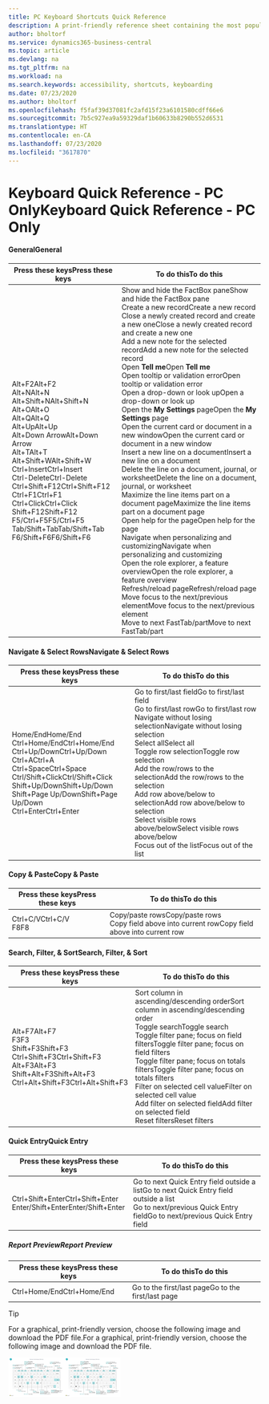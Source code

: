 ```yaml
---
title: PC Keyboard Shortcuts Quick Reference
description: A print-friendly reference sheet containing the most popular keyboard shortcuts for PC users.
author: bholtorf
ms.service: dynamics365-business-central
ms.topic: article
ms.devlang: na
ms.tgt_pltfrm: na
ms.workload: na
ms.search.keywords: accessibility, shortcuts, keyboarding
ms.date: 07/23/2020
ms.author: bholtorf
ms.openlocfilehash: f5faf39d37081fc2afd15f23a6101580cdff66e6
ms.sourcegitcommit: 7b5c927ea9a59329daf1b60633b8290b552d6531
ms.translationtype: HT
ms.contentlocale: en-CA
ms.lasthandoff: 07/23/2020
ms.locfileid: "3617870"
---
```

# <a name="keyboard-quick-reference---pc-only"></a><span data-ttu-id="469da-103">Keyboard Quick Reference - PC Only</span><span class="sxs-lookup"><span data-stu-id="469da-103">Keyboard Quick Reference - PC Only</span></span>

#### <a name="general"></a><span data-ttu-id="469da-104">General</span><span class="sxs-lookup"><span data-stu-id="469da-104">General</span></span>

|<span data-ttu-id="469da-105">Press these keys</span><span class="sxs-lookup"><span data-stu-id="469da-105">Press these keys</span></span>|<span data-ttu-id="469da-106">To do this</span><span class="sxs-lookup"><span data-stu-id="469da-106">To do this</span></span>|  
|-|-|
|<span data-ttu-id="469da-107">Alt+F2</span><span class="sxs-lookup"><span data-stu-id="469da-107">Alt+F2</span></span><br /><span data-ttu-id="469da-108">Alt+N</span><span class="sxs-lookup"><span data-stu-id="469da-108">Alt+N</span></span><br /><span data-ttu-id="469da-109">Alt+Shift+N</span><span class="sxs-lookup"><span data-stu-id="469da-109">Alt+Shift+N</span></span><br /><span data-ttu-id="469da-110">Alt+O</span><span class="sxs-lookup"><span data-stu-id="469da-110">Alt+O</span></span><br /><span data-ttu-id="469da-111">Alt+Q</span><span class="sxs-lookup"><span data-stu-id="469da-111">Alt+Q</span></span><br /><span data-ttu-id="469da-112">Alt+Up</span><span class="sxs-lookup"><span data-stu-id="469da-112">Alt+Up</span></span><br /><span data-ttu-id="469da-113">Alt+Down Arrow</span><span class="sxs-lookup"><span data-stu-id="469da-113">Alt+Down Arrow</span></span><br /><span data-ttu-id="469da-114">Alt+T</span><span class="sxs-lookup"><span data-stu-id="469da-114">Alt+T</span></span><br /><span data-ttu-id="469da-115">Alt+Shift+W</span><span class="sxs-lookup"><span data-stu-id="469da-115">Alt+Shift+W</span></span><br /><span data-ttu-id="469da-116">Ctrl+Insert</span><span class="sxs-lookup"><span data-stu-id="469da-116">Ctrl+Insert</span></span><br /><span data-ttu-id="469da-117">Ctrl-Delete</span><span class="sxs-lookup"><span data-stu-id="469da-117">Ctrl-Delete</span></span><br /><span data-ttu-id="469da-118">Ctrl+Shift+F12</span><span class="sxs-lookup"><span data-stu-id="469da-118">Ctrl+Shift+F12</span></span><br /><span data-ttu-id="469da-119">Ctrl+F1</span><span class="sxs-lookup"><span data-stu-id="469da-119">Ctrl+F1</span></span><br /><span data-ttu-id="469da-120">Ctrl+Click</span><span class="sxs-lookup"><span data-stu-id="469da-120">Ctrl+Click</span></span><br /><span data-ttu-id="469da-121">Shift+F12</span><span class="sxs-lookup"><span data-stu-id="469da-121">Shift+F12</span></span><br /><span data-ttu-id="469da-122">F5/Ctrl+F5</span><span class="sxs-lookup"><span data-stu-id="469da-122">F5/Ctrl+F5</span></span><br /><span data-ttu-id="469da-123">Tab/Shift+Tab</span><span class="sxs-lookup"><span data-stu-id="469da-123">Tab/Shift+Tab</span></span><br /><span data-ttu-id="469da-124">F6/Shift+F6</span><span class="sxs-lookup"><span data-stu-id="469da-124">F6/Shift+F6</span></span><br />|<span data-ttu-id="469da-125">Show and hide the FactBox pane</span><span class="sxs-lookup"><span data-stu-id="469da-125">Show and hide the FactBox pane</span></span><br /><span data-ttu-id="469da-126">Create a new record</span><span class="sxs-lookup"><span data-stu-id="469da-126">Create a new record</span></span><br /><span data-ttu-id="469da-127">Close a newly created record and create a new one</span><span class="sxs-lookup"><span data-stu-id="469da-127">Close a newly created record and create a new one</span></span><br /><span data-ttu-id="469da-128">Add a new note for the selected record</span><span class="sxs-lookup"><span data-stu-id="469da-128">Add a new note for the selected record</span></span><br /><span data-ttu-id="469da-129">Open **Tell me**</span><span class="sxs-lookup"><span data-stu-id="469da-129">Open **Tell me**</span></span><br /><span data-ttu-id="469da-130">Open tooltip or validation error</span><span class="sxs-lookup"><span data-stu-id="469da-130">Open tooltip or validation error</span></span><br /><span data-ttu-id="469da-131">Open a drop-down or look up</span><span class="sxs-lookup"><span data-stu-id="469da-131">Open a drop-down or look up</span></span><br /><span data-ttu-id="469da-132">Open the **My Settings** page</span><span class="sxs-lookup"><span data-stu-id="469da-132">Open the **My Settings** page</span></span><br /><span data-ttu-id="469da-133">Open the current card or document in a new window</span><span class="sxs-lookup"><span data-stu-id="469da-133">Open the current card or document in a new window</span></span><br /><span data-ttu-id="469da-134">Insert a new line on a document</span><span class="sxs-lookup"><span data-stu-id="469da-134">Insert a new line on a document</span></span><br /><span data-ttu-id="469da-135">Delete the line on a document, journal, or worksheet</span><span class="sxs-lookup"><span data-stu-id="469da-135">Delete the line on a document, journal, or worksheet</span></span><br /><span data-ttu-id="469da-136">Maximize the line items part on a document page</span><span class="sxs-lookup"><span data-stu-id="469da-136">Maximize the line items part on a document page</span></span><br /><span data-ttu-id="469da-137">Open help for the page</span><span class="sxs-lookup"><span data-stu-id="469da-137">Open help for the page</span></span><br /><span data-ttu-id="469da-138">Navigate when personalizing and customizing</span><span class="sxs-lookup"><span data-stu-id="469da-138">Navigate when personalizing and customizing</span></span><br /><span data-ttu-id="469da-139">Open the role explorer, a feature overview</span><span class="sxs-lookup"><span data-stu-id="469da-139">Open the role explorer, a feature overview</span></span><br /><span data-ttu-id="469da-140">Refresh/reload page</span><span class="sxs-lookup"><span data-stu-id="469da-140">Refresh/reload page</span></span><br /><span data-ttu-id="469da-141">Move focus to the next/previous element</span><span class="sxs-lookup"><span data-stu-id="469da-141">Move focus to the next/previous element</span></span><br /><span data-ttu-id="469da-142">Move to next FastTab/part</span><span class="sxs-lookup"><span data-stu-id="469da-142">Move to next FastTab/part</span></span>|

#### <a name="navigate--select-rows"></a><span data-ttu-id="469da-143">Navigate & Select Rows</span><span class="sxs-lookup"><span data-stu-id="469da-143">Navigate & Select Rows</span></span>

|<span data-ttu-id="469da-144">Press these keys</span><span class="sxs-lookup"><span data-stu-id="469da-144">Press these keys</span></span>|<span data-ttu-id="469da-145">To do this</span><span class="sxs-lookup"><span data-stu-id="469da-145">To do this</span></span>|
|-|-|
|<span data-ttu-id="469da-146">Home/End</span><span class="sxs-lookup"><span data-stu-id="469da-146">Home/End</span></span><br /><span data-ttu-id="469da-147">Ctrl+Home/End</span><span class="sxs-lookup"><span data-stu-id="469da-147">Ctrl+Home/End</span></span> <br /><span data-ttu-id="469da-148">Ctrl+Up/Down</span><span class="sxs-lookup"><span data-stu-id="469da-148">Ctrl+Up/Down</span></span><br /><span data-ttu-id="469da-149">Ctrl+A</span><span class="sxs-lookup"><span data-stu-id="469da-149">Ctrl+A</span></span> <br /><span data-ttu-id="469da-150">Ctrl+Space</span><span class="sxs-lookup"><span data-stu-id="469da-150">Ctrl+Space</span></span><br /><span data-ttu-id="469da-151">Ctrl/Shift+Click</span><span class="sxs-lookup"><span data-stu-id="469da-151">Ctrl/Shift+Click</span></span><br /><span data-ttu-id="469da-152">Shift+Up/Down</span><span class="sxs-lookup"><span data-stu-id="469da-152">Shift+Up/Down</span></span><br /><span data-ttu-id="469da-153">Shift+Page Up/Down</span><span class="sxs-lookup"><span data-stu-id="469da-153">Shift+Page Up/Down</span></span><br /><span data-ttu-id="469da-154">Ctrl+Enter</span><span class="sxs-lookup"><span data-stu-id="469da-154">Ctrl+Enter</span></span>|<span data-ttu-id="469da-155">Go to first/last field</span><span class="sxs-lookup"><span data-stu-id="469da-155">Go to first/last field</span></span><br /><span data-ttu-id="469da-156">Go to first/last row</span><span class="sxs-lookup"><span data-stu-id="469da-156">Go to first/last row</span></span><br /><span data-ttu-id="469da-157">Navigate without losing selection</span><span class="sxs-lookup"><span data-stu-id="469da-157">Navigate without losing selection</span></span><br /><span data-ttu-id="469da-158">Select all</span><span class="sxs-lookup"><span data-stu-id="469da-158">Select all</span></span><br /><span data-ttu-id="469da-159">Toggle row selection</span><span class="sxs-lookup"><span data-stu-id="469da-159">Toggle row selection</span></span><br /> <span data-ttu-id="469da-160">Add the row/rows to the selection</span><span class="sxs-lookup"><span data-stu-id="469da-160">Add the row/rows to the selection</span></span><br /><span data-ttu-id="469da-161">Add row above/below to selection</span><span class="sxs-lookup"><span data-stu-id="469da-161">Add row above/below to selection</span></span><br /><span data-ttu-id="469da-162">Select visible rows above/below</span><span class="sxs-lookup"><span data-stu-id="469da-162">Select visible rows above/below</span></span> <br /><span data-ttu-id="469da-163">Focus out of the list</span><span class="sxs-lookup"><span data-stu-id="469da-163">Focus out of the list</span></span>|

#### <a name="copy--paste"></a><span data-ttu-id="469da-164">Copy & Paste</span><span class="sxs-lookup"><span data-stu-id="469da-164">Copy & Paste</span></span>

|<span data-ttu-id="469da-165">Press these keys</span><span class="sxs-lookup"><span data-stu-id="469da-165">Press these keys</span></span>|<span data-ttu-id="469da-166">To do this</span><span class="sxs-lookup"><span data-stu-id="469da-166">To do this</span></span>|
|-|-|
|<span data-ttu-id="469da-167">Ctrl+C/V</span><span class="sxs-lookup"><span data-stu-id="469da-167">Ctrl+C/V</span></span><br /><span data-ttu-id="469da-168">F8</span><span class="sxs-lookup"><span data-stu-id="469da-168">F8</span></span>|<span data-ttu-id="469da-169">Copy/paste rows</span><span class="sxs-lookup"><span data-stu-id="469da-169">Copy/paste rows</span></span><br /><span data-ttu-id="469da-170">Copy field above into current row</span><span class="sxs-lookup"><span data-stu-id="469da-170">Copy field above into current row</span></span>|

#### <a name="search-filter--sort"></a><span data-ttu-id="469da-171">Search, Filter, & Sort</span><span class="sxs-lookup"><span data-stu-id="469da-171">Search, Filter, & Sort</span></span>

|<span data-ttu-id="469da-172">Press these keys</span><span class="sxs-lookup"><span data-stu-id="469da-172">Press these keys</span></span>|<span data-ttu-id="469da-173">To do this</span><span class="sxs-lookup"><span data-stu-id="469da-173">To do this</span></span>|
|-|-|
|<span data-ttu-id="469da-174">Alt+F7</span><span class="sxs-lookup"><span data-stu-id="469da-174">Alt+F7</span></span><br /><span data-ttu-id="469da-175">F3</span><span class="sxs-lookup"><span data-stu-id="469da-175">F3</span></span><br /><span data-ttu-id="469da-176">Shift+F3</span><span class="sxs-lookup"><span data-stu-id="469da-176">Shift+F3</span></span><br /><span data-ttu-id="469da-177">Ctrl+Shift+F3</span><span class="sxs-lookup"><span data-stu-id="469da-177">Ctrl+Shift+F3</span></span><br /><span data-ttu-id="469da-178">Alt+F3</span><span class="sxs-lookup"><span data-stu-id="469da-178">Alt+F3</span></span><br /><span data-ttu-id="469da-179">Shift+Alt+F3</span><span class="sxs-lookup"><span data-stu-id="469da-179">Shift+Alt+F3</span></span><br /><span data-ttu-id="469da-180">Ctrl+Alt+Shift+F3</span><span class="sxs-lookup"><span data-stu-id="469da-180">Ctrl+Alt+Shift+F3</span></span>|<span data-ttu-id="469da-181">Sort column in ascending/descending order</span><span class="sxs-lookup"><span data-stu-id="469da-181">Sort column in ascending/descending order</span></span><br /><span data-ttu-id="469da-182">Toggle search</span><span class="sxs-lookup"><span data-stu-id="469da-182">Toggle search</span></span><br /><span data-ttu-id="469da-183">Toggle filter pane; focus on field filters</span><span class="sxs-lookup"><span data-stu-id="469da-183">Toggle filter pane; focus on field filters</span></span><br /><span data-ttu-id="469da-184">Toggle filter pane; focus on totals filters</span><span class="sxs-lookup"><span data-stu-id="469da-184">Toggle filter pane; focus on totals filters</span></span><br /><span data-ttu-id="469da-185">Filter on selected cell value</span><span class="sxs-lookup"><span data-stu-id="469da-185">Filter on selected cell value</span></span><br /><span data-ttu-id="469da-186">Add filter on selected field</span><span class="sxs-lookup"><span data-stu-id="469da-186">Add filter on selected field</span></span><br /><span data-ttu-id="469da-187">Reset filters</span><span class="sxs-lookup"><span data-stu-id="469da-187">Reset filters</span></span>|

#### <a name="quick-entry"></a><span data-ttu-id="469da-188">Quick Entry</span><span class="sxs-lookup"><span data-stu-id="469da-188">Quick Entry</span></span>

|<span data-ttu-id="469da-189">Press these keys</span><span class="sxs-lookup"><span data-stu-id="469da-189">Press these keys</span></span>|<span data-ttu-id="469da-190">To do this</span><span class="sxs-lookup"><span data-stu-id="469da-190">To do this</span></span>|
|-|-|
|<span data-ttu-id="469da-191">Ctrl+Shift+Enter</span><span class="sxs-lookup"><span data-stu-id="469da-191">Ctrl+Shift+Enter</span></span><br /><span data-ttu-id="469da-192">Enter/Shift+Enter</span><span class="sxs-lookup"><span data-stu-id="469da-192">Enter/Shift+Enter</span></span>|<span data-ttu-id="469da-193">Go to next Quick Entry field outside a list</span><span class="sxs-lookup"><span data-stu-id="469da-193">Go to next Quick Entry field outside a list</span></span><br /><span data-ttu-id="469da-194">Go to next/previous Quick Entry field</span><span class="sxs-lookup"><span data-stu-id="469da-194">Go to next/previous Quick Entry field</span></span>|

##### <a name="report-preview"></a><span data-ttu-id="469da-195">Report Preview</span><span class="sxs-lookup"><span data-stu-id="469da-195">Report Preview</span></span>

|<span data-ttu-id="469da-196">Press these keys</span><span class="sxs-lookup"><span data-stu-id="469da-196">Press these keys</span></span>|<span data-ttu-id="469da-197">To do this</span><span class="sxs-lookup"><span data-stu-id="469da-197">To do this</span></span>|
|-|-|
|<span data-ttu-id="469da-198">Ctrl+Home/End</span><span class="sxs-lookup"><span data-stu-id="469da-198">Ctrl+Home/End</span></span>|<span data-ttu-id="469da-199">Go to the first/last page</span><span class="sxs-lookup"><span data-stu-id="469da-199">Go to the first/last page</span></span>|

> [!TIP]
> <span data-ttu-id="469da-200">For a graphical, print-friendly version, choose the following image and download the PDF file.</span><span class="sxs-lookup"><span data-stu-id="469da-200">For a graphical, print-friendly version, choose the following image and download the PDF file.</span></span>
>
> <span data-ttu-id="469da-201">[![Icon that opens a PDF](media/keyboard_shortcut_inline.png)](media/keyboard_shortcuts.pdf)</span><span class="sxs-lookup"><span data-stu-id="469da-201">[![Icon that opens a PDF](media/keyboard_shortcut_inline.png)](media/keyboard_shortcuts.pdf)</span></span>
